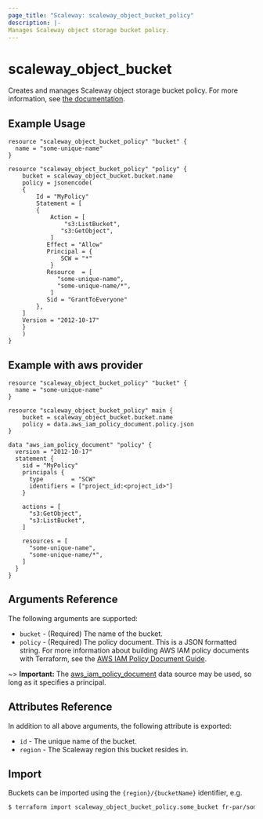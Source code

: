 ```yaml
---
page_title: "Scaleway: scaleway_object_bucket_policy"
description: |-
Manages Scaleway object storage bucket policy.
---
```


# scaleway_object_bucket

Creates and manages Scaleway object storage bucket policy.
For more information, see [the documentation](https://www.scaleway.com/en/docs/storage/object/api-cli/using-bucket-policies/).

## Example Usage

```hcl
resource "scaleway_object_bucket_policy" "bucket" {
  name = "some-unique-name"
}

resource "scaleway_object_bucket_policy" "policy" {
    bucket = scaleway_object_bucket.bucket.name
    policy = jsonencode(
    {
        Id = "MyPolicy"
        Statement = [
        {
            Action = [
                "s3:ListBucket",
               "s3:GetObject",
            ]
           Effect = "Allow"
           Principal = {
               SCW = "*"
            }
           Resource  = [
              "some-unique-name",
              "some-unique-name/*",
            ]
           Sid = "GrantToEveryone"
        },
    ]
    Version = "2012-10-17"
    }
    )
}
```

## Example with aws provider

```hcl
resource "scaleway_object_bucket_policy" "bucket" {
  name = "some-unique-name"
}

resource "scaleway_object_bucket_policy" main {
    bucket = scaleway_object_bucket.bucket.name
    policy = data.aws_iam_policy_document.policy.json
}

data "aws_iam_policy_document" "policy" {
  version = "2012-10-17"
  statement {
    sid = "MyPolicy"
    principals {
      type        = "SCW"
      identifiers = ["project_id:<project_id>"]
    }

    actions = [
      "s3:GetObject",
      "s3:ListBucket",
    ]

    resources = [
      "some-unique-name",
      "some-unique-name/*",
    ]
  }
}
```

## Arguments Reference

The following arguments are supported:

* `bucket` - (Required) The name of the bucket.
* `policy` - (Required) The policy document. This is a JSON formatted string. For more information about building AWS IAM policy documents with Terraform, see the [AWS IAM Policy Document Guide](https://learn.hashicorp.com/tutorials/terraform/aws-iam-policy?_ga=2.164714495.1557487853.1659960650-563504983.1635944492).

~> **Important:** The [aws_iam_policy_document](https://registry.terraform.io/providers/hashicorp/aws/latest/docs/data-sources/iam_policy_document) data source may be used, so long as it specifies a principal.

## Attributes Reference

In addition to all above arguments, the following attribute is exported:

* `id` - The unique name of the bucket.
* `region` - The Scaleway region this bucket resides in.

## Import

Buckets can be imported using the `{region}/{bucketName}` identifier, e.g.

```bash
$ terraform import scaleway_object_bucket_policy.some_bucket fr-par/some-bucket
```
